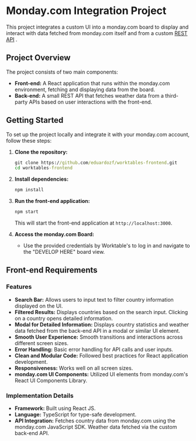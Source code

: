 Monday.com Integration Project
==============================

This project integrates a custom UI into a monday.com board to display and interact with data fetched from monday.com itself and from a custom [REST API](https://github.com/eduardozf/worktables-backend)  .

Project Overview
----------------

The project consists of two main components:

-   **Front-end:** A React application that runs within the monday.com environment, fetching and displaying data from the board.
-   **Back-end:** A small REST API that fetches weather data from a third-party APIs based on user interactions with the front-end.

Getting Started
---------------

To set up the project locally and integrate it with your monday.com account, follow these steps:

1.  **Clone the repository:**

    ```cmd
    git clone https://github.com/eduardozf/worktables-frontend.git
    cd worktables-frontend
    ```

3.  **Install dependencies:**

    ```cmd
    npm install
    ```

5.  **Run the front-end application:**
    ```cmd
    npm start
    ```

    This will start the front-end application at `http://localhost:3000`.

7.  **Access the monday.com Board:**

    -   Use the provided credentials by Worktable's to log in and navigate to the "DEVELOP HERE" board view.

Front-end Requirements
----------------------

### Features

-   **Search Bar:** Allows users to input text to filter country information displayed on the UI.
-   **Filtered Results:** Displays countries based on the search input. Clicking on a country opens detailed information.
-   **Modal for Detailed Information:** Displays country statistics and weather data fetched from the back-end API in a modal or similar UI element.
-   **Smooth User Experience:** Smooth transitions and interactions across different screen sizes.
-   **Error Handling:** Basic error handling for API calls and user inputs.
-   **Clean and Modular Code:** Followed best practices for React application development.
-   **Responsiveness:** Works well on all screen sizes.
-   **monday.com UI Components:** Utilized UI elements from monday.com's React UI Components Library.

### Implementation Details

-   **Framework:** Built using React JS.
-   **Language:** TypeScript for type-safe development.
-   **API Integration:** Fetches country data from monday.com using the monday.com JavaScript SDK. Weather data fetched via the custom back-end API.
